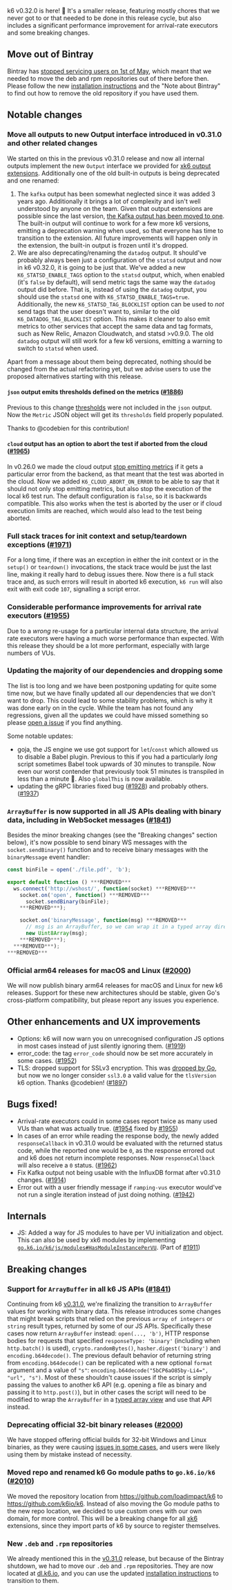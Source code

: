 k6 v0.32.0 is here! :tada: It's a smaller release, featuring mostly chores that we never got to or that needed to be done in this release cycle, but also includes a significant performance improvement for arrival-rate executors and some breaking changes.

## Move out of Bintray

Bintray has [stopped servicing users on 1st of May](https://jfrog.com/blog/into-the-sunset-bintray-jcenter-gocenter-and-chartcenter/), which meant that we needed to move the deb and rpm repositories out of there before then. Please follow the new [installation instructions](https://k6.io/docs/getting-started/installation/) and the "Note about Bintray" to find out how to remove the old repository if you have used them.

## Notable changes

### Move all outputs to new Output interface introduced in v0.31.0 and other related changes

We started on this in the previous v0.31.0 release and now all internal outputs implement the new `Output` interface we provided for [xk6 output extensions](https://github.com/k6io/k6/blob/master/release%20notes/v0.31.0.md#output-cleanup-and-extensions-1874). Additionally one of the old built-in outputs is being deprecated and one renamed:

1. The `kafka` output has been somewhat neglected since it was added 3 years ago. Additionally it brings a lot of complexity and isn't well understood by anyone on the team. Given that output extensions are possible since the last version, [the Kafka output has been moved to one](https://github.com/k6io/xk6-output-kafka). The built-in output will continue to work for a few more k6 versions, emitting a deprecation warning when used, so that everyone has time to transition to the extension. All future improvements will happen only in the extension, the built-in output is frozen until it's dropped.
2. We are also deprecating/renaming the `datadog` output. It should've probably always been just a configuration of the `statsd` output and now in k6 v0.32.0, it is going to be just that. We've added a new `K6_STATSD_ENABLE_TAGS` option to the `statsd` output, which, when enabled (it's `false` by default), will send metric tags the same way the `datadog` output did before. That is, instead of using the `datadog` output, you should use the `statsd` one with `K6_STATSD_ENABLE_TAGS=true`. Additionally, the new `K6_STATSD_TAG_BLOCKLIST` option can be used to *not* send tags that the user doesn't want to, similar to the old `K6_DATADOG_TAG_BLACKLIST` option.
This makes it cleaner to also emit metrics to other services that accept the same data and tag formats, such as New Relic, Amazon Cloudwatch, and statsd >v0.9.0. The old `datadog` output will still work for a few k6 versions, emitting a warning to switch to `statsd` when used.

Apart from a message about them being deprecated, nothing should be changed from the actual refactoring yet, but we advise users to use the proposed alternatives starting with this release.

#### `json` output emits thresholds defined on the metrics ([#1886](https://github.com/k6io/k6/pull/1886))

Previous to this change [thresholds](https://k6.io/docs/using-k6/thresholds/) were not included in the `json` output. Now the `Metric` JSON object will get its `thresholds` field properly populated.

Thanks to @codebien for this contribution!
#### `cloud` output has an option to abort the test if aborted from the cloud ([#1965](https://github.com/k6io/k6/pull/1965))

In v0.26.0 we made the cloud output [stop emitting metrics](https://github.com/k6io/k6/pull/1130) if it gets a particular error from the backend, as that meant that the test was aborted in the cloud. Now we added `K6_CLOUD_ABORT_ON_ERROR` to be able to say that it should not only stop emitting metrics, but also stop the execution of the local k6 test run. The default configuration is `false`, so it is backwards compatible. This also works when the test is aborted by the user or if cloud execution limits are reached, which would also lead to the test being aborted.


### Full stack traces for init context and setup/teardown exceptions ([#1971](https://github.com/k6io/k6/pull/1971))

For a long time, if there was an exception in either the init context or in the `setup()` or `teardown()` invocations, the stack trace would be just the last line, making it really hard to debug issues there. Now there is a full stack trace and, as such errors will result in aborted k6 execution, `k6 run` will also exit with exit code `107`, signalling a script error.


### Considerable performance improvements for arrival rate executors ([#1955](https://github.com/k6io/k6/pull/1955))

Due to a *wrong* re-usage for a particular internal data structure, the arrival rate executors were having a much worse performance than expected. With this release they should be a lot more performant, especially with large numbers of VUs.


### Updating the majority of our dependencies and dropping some

The list is too long and we have been postponing updating for quite some time now, but we have finally updated all our dependencies that we don't want to drop. This could lead to some stability problems, which is why it was done early on in the cycle. While the team has not found any regressions, given all the updates we could have missed something so please [open a issue](https://github.com/k6io/k6/issues) if you find anything.

Some notable updates:
- goja, the JS engine we use got support for `let`/`const` which allowed us to disable a Babel plugin. Previous to this if you had a particularly *long* script sometimes Babel took upwards of 30 minutes to transpile. Now even our worst contender that previously took 51 minutes is transpiled in less than a minute :tada:. Also `globalThis` is now available.
- updating the gRPC libraries fixed bug ([#1928](https://github.com/k6io/k6/issues/1928)) and probably others. ([#1937](https://github.com/k6io/k6/pull/1937))

### `ArrayBuffer` is now supported in all JS APIs dealing with binary data, including in WebSocket messages ([#1841](https://github.com/k6io/k6/pull/1841))

Besides the minor breaking changes (see the "Breaking changes" section below), it's now possible to send binary WS messages with the `socket.sendBinary()` function and to receive binary messages with the `binaryMessage` event handler:

  ```javascript
  const binFile = open('./file.pdf', 'b');

  export default function () ***REMOVED***
    ws.connect('http://wshost/', function(socket) ***REMOVED***
      socket.on('open', function() ***REMOVED***
        socket.sendBinary(binFile);
      ***REMOVED***);

      socket.on('binaryMessage', function(msg) ***REMOVED***
        // msg is an ArrayBuffer, so we can wrap it in a typed array directly.
        new Uint8Array(msg);
      ***REMOVED***);
    ***REMOVED***);
  ***REMOVED***
  ```

### Official arm64 releases for macOS and Linux ([#2000](https://github.com/k6io/k6/pull/2000))

We will now publish binary arm64 releases for macOS and Linux for new k6 releases. Support for these new architectures should be stable, given Go's cross-platform compatibility, but please report any issues you experience.

## Other enhancements and UX improvements

- Options: k6 will now warn you on unrecognised configuration JS options in most cases instead of just silently ignoring them. ([#1919](https://github.com/k6io/k6/pull/1919))
- error_code: the tag `error_code` should now be set more accurately in some cases. ([#1952](https://github.com/k6io/k6/pull/1951))
- TLS: dropped support for SSLv3 encryption. This was [dropped by Go](https://github.com/golang/go/issues/32716), but now we no longer consider `ssl3.0` a valid value for the `tlsVersion` k6 option. Thanks @codebien! ([#1897](https://github.com/k6io/k6/pull/1897))

## Bugs fixed!

- Arrival-rate executors could in some cases report twice as many used VUs than what was actually true. ([#1954](https://github.com/k6io/k6/issues/1954) fixed by [#1955](https://github.com/k6io/k6/pull/1955))
- In cases of an error while reading the response body, the newly added `responseCallback` in v0.31.0 would be evaluated with the returned status code, while the reported one would be `0`, as the response errored out and k6 does not return incomplete responses. Now `responseCallback` will also receive a `0` status. ([#1962](https://github.com/k6io/k6/pull/1962))
- Fix Kafka output not being usable with the InfluxDB format after v0.31.0 changes. ([#1914](https://github.com/k6io/k6/pull/1914))
- Error out with a user friendly message if `ramping-vus` executor would've not run a single iteration instead of just doing nothing. ([#1942](https://github.com/k6io/k6/pull/1942))

## Internals

- JS: Added a way for JS modules to have per VU initialization and object. This can also be used by xk6 modules by implementing [`go.k6.io/k6/js/modules#HasModuleInstancePerVU`](https://pkg.go.dev/go.k6.io/k6/js/modules#HasModuleInstancePerVU). (Part of [#1911](https://github.com/k6io/k6/pull/1911))


## Breaking changes

### Support for `ArrayBuffer` in all k6 JS APIs ([#1841](https://github.com/k6io/k6/pull/1841))

Continuing from k6 [v0.31.0](https://github.com/k6io/k6/releases/tag/v0.31.0), we're finalizing the transition to `ArrayBuffer` values for working with binary data. This release introduces some changes that might break scripts that relied on the previous `array of integers` or `string` result types, returned by some of our JS APIs. Specifically these cases now return `ArrayBuffer` instead: `open(..., 'b')`, HTTP response bodies for requests that specified `responseType: 'binary'` (including when `http.batch()` is used), `crypto.randomBytes()`, `hasher.digest('binary')` and `encoding.b64decode()`.
  The previous default behavior of returning string from `encoding.b64decode()` can be replicated with a new optional `format` argument and a value of `"s"`: `encoding.b64decode("5bCP6aO85by-Li4=", "url", "s")`.
  Most of these shouldn't cause issues if the script is simply passing the values to another k6 API (e.g. opening a file as binary and passing it to `http.post()`), but in other cases the script will need to be modified to wrap the `ArrayBuffer` in a [typed array view](https://developer.mozilla.org/en-US/docs/Web/JavaScript/Typed_arrays) and use that API instead.


### Deprecating official 32-bit binary releases ([#2000](https://github.com/k6io/k6/pull/2000))

We have stopped offering official builds for 32-bit Windows and Linux binaries, as they were causing [issues in some cases](https://github.com/k6io/k6/issues/1979), and users were likely using them by mistake instead of necessity.

### Moved repo and renamed k6 Go module paths to `go.k6.io/k6` ([#2010](https://github.com/k6io/k6/pull/2010))

We moved the repository location from https://github.com/loadimpact/k6 to https://github.com/k6io/k6. Instead of also moving the Go module paths to the new repo location, we decided to use custom ones with our own domain, for more control. This will be a breaking change for all [xk6](https://github.com/k6io/xk6) extensions, since they import parts of k6 by source to register themselves.

### New `.deb` and `.rpm` repositories

We already mentioned this in the [v0.31.0](https://github.com/k6io/k6/releases/tag/v0.31.0) release, but because of the Bintray shutdown, we had to move our `.deb` and `.rpm` repositories. They are now located at [dl.k6.io](https://dl.k6.io/), and you can use the updated [installation instructions](https://k6.io/docs/getting-started/installation/) to transition to them.
